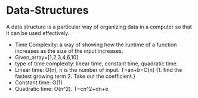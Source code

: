 # Data-Structures
A data structure is a particular way of organizing data in a computer so that it can be used effectively.
-  Time Complexity: a way of showing how the runtime of a function increases as the size of the input increases. 
-  Given_array=[1,2,3,4,6,10]
 - type of time complexity: linear time, constant time, quadratic time.
- Linear time: O(n), n is the number of input. T=an+b=O(n) {1. find the fastest growing term  2. Take out the coefficient.} 
- Constant time: O(1)
- Quadratic time: O(n^2). T=cn^2+dn+e

